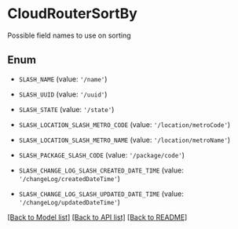 # CloudRouterSortBy

Possible field names to use on sorting

## Enum

* `SLASH_NAME` (value: `'/name'`)

* `SLASH_UUID` (value: `'/uuid'`)

* `SLASH_STATE` (value: `'/state'`)

* `SLASH_LOCATION_SLASH_METRO_CODE` (value: `'/location/metroCode'`)

* `SLASH_LOCATION_SLASH_METRO_NAME` (value: `'/location/metroName'`)

* `SLASH_PACKAGE_SLASH_CODE` (value: `'/package/code'`)

* `SLASH_CHANGE_LOG_SLASH_CREATED_DATE_TIME` (value: `'/changeLog/createdDateTime'`)

* `SLASH_CHANGE_LOG_SLASH_UPDATED_DATE_TIME` (value: `'/changeLog/updatedDateTime'`)

[[Back to Model list]](../README.md#documentation-for-models) [[Back to API list]](../README.md#documentation-for-api-endpoints) [[Back to README]](../README.md)


